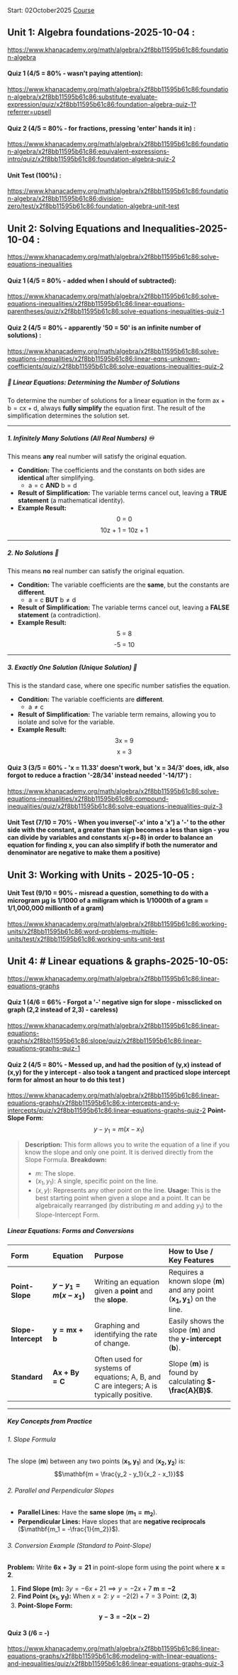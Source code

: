 Start: 02October2025
[Course](https://www.khanacademy.org/math/algebra)

## Unit 1: Algebra foundations-2025-10-04 :
https://www.khanacademy.org/math/algebra/x2f8bb11595b61c86:foundation-algebra
#### Quiz 1 (4/5 = 80% - wasn't paying attention):
https://www.khanacademy.org/math/algebra/x2f8bb11595b61c86:foundation-algebra/x2f8bb11595b61c86:substitute-evaluate-expression/quiz/x2f8bb11595b61c86:foundation-algebra-quiz-1?referrer=upsell
#### Quiz 2 (4/5 = 80% - for fractions, pressing 'enter' hands it in) :
https://www.khanacademy.org/math/algebra/x2f8bb11595b61c86:foundation-algebra/x2f8bb11595b61c86:equivalent-expressions-intro/quiz/x2f8bb11595b61c86:foundation-algebra-quiz-2
#### Unit Test (100%) :
https://www.khanacademy.org/math/algebra/x2f8bb11595b61c86:foundation-algebra/x2f8bb11595b61c86:division-zero/test/x2f8bb11595b61c86:foundation-algebra-unit-test
## Unit 2: Solving Equations and Inequalities-2025-10-04 :
https://www.khanacademy.org/math/algebra/x2f8bb11595b61c86:solve-equations-inequalities
#### Quiz 1 (4/5 = 80% - added when I should of subtracted):
https://www.khanacademy.org/math/algebra/x2f8bb11595b61c86:solve-equations-inequalities/x2f8bb11595b61c86:linear-equations-parentheses/quiz/x2f8bb11595b61c86:solve-equations-inequalities-quiz-1
#### Quiz 2 (4/5 = 80% - apparently '50 = 50' is an infinite number of solutions) :
https://www.khanacademy.org/math/algebra/x2f8bb11595b61c86:solve-equations-inequalities/x2f8bb11595b61c86:linear-eqns-unknown-coefficients/quiz/x2f8bb11595b61c86:solve-equations-inequalities-quiz-2
##### 🎯 Linear Equations: Determining the Number of Solutions

To determine the number of solutions for a linear equation in the form $\text{ax} + \text{b} = \text{cx} + \text{d}$, always **fully simplify** the equation first. The result of the simplification determines the solution set.

---

##### 1. Infinitely Many Solutions (All Real Numbers) ♾️

This means **any** real number will satisfy the original equation.

* **Condition:** The coefficients and the constants on both sides are **identical** after simplifying.
    * $\text{a} = \text{c}$ **AND** $\text{b} = \text{d}$
* **Result of Simplification:** The variable terms cancel out, leaving a **TRUE statement** (a mathematical identity).
* **Example Result:**
    $$\text{0 = 0}$$
    $$\text{10z + 1 = 10z + 1}$$

---

##### 2. No Solutions 🚫

This means **no** real number can satisfy the original equation.

* **Condition:** The variable coefficients are the **same**, but the constants are **different**.
    * $\text{a} = \text{c}$ **BUT** $\text{b} \ne \text{d}$
* **Result of Simplification:** The variable terms cancel out, leaving a **FALSE statement** (a contradiction).
* **Example Result:**
    $$\text{5 = 8}$$
    $$\text{-5 = 10}$$

---

##### 3. Exactly One Solution (Unique Solution) 🎯

This is the standard case, where one specific number satisfies the equation.

* **Condition:** The variable coefficients are **different**.
    * $\text{a} \ne \text{c}$
* **Result of Simplification:** The variable term remains, allowing you to isolate and solve for the variable.
* **Example Result:**
    $$\text{3x = 9}$$
    $$\text{x = 3}$$
#### Quiz 3 (3/5 = 60% - 'x = 11.33' doesn't work, but 'x = 34/3' does, idk, also forgot to reduce a fraction '-28/34' instead needed '-14/17') :
https://www.khanacademy.org/math/algebra/x2f8bb11595b61c86:solve-equations-inequalities/x2f8bb11595b61c86:compound-inequalities/quiz/x2f8bb11595b61c86:solve-equations-inequalities-quiz-3
#### Unit Test (7/10 = 70% - When you inverse('-x' into a 'x') a '-' to the other side with the constant, a greater than sign becomes a less than sign - you can divide by variables and constants x(-p+8) in order to balance an equation for finding x, you can also simplify if both the numerator and denominator are negative to make them a positive)
## Unit 3: Working with Units - 2025-10-05 :
#### Unit Test (9/10 = 90% - misread a question, something to do with a microgram μg is 1/1000 of a miligram which is 1/1000th of a gram = 1/1,000,000 millionth of a gram)
https://www.khanacademy.org/math/algebra/x2f8bb11595b61c86:working-units/x2f8bb11595b61c86:word-problems-multiple-units/test/x2f8bb11595b61c86:working-units-unit-test
## Unit 4: # Linear equations & graphs-2025-10-05:
https://www.khanacademy.org/math/algebra/x2f8bb11595b61c86:linear-equations-graphs
#### Quiz 1 (4/6 = 66% - Forgot a '-' negative sign for slope - missclicked on graph (2,2 instead of 2,3) - careless)
https://www.khanacademy.org/math/algebra/x2f8bb11595b61c86:linear-equations-graphs/x2f8bb11595b61c86:slope/quiz/x2f8bb11595b61c86:linear-equations-graphs-quiz-1
#### Quiz 2 (4/5 = 80% - Messed up, and had the position of (y,x) instead of (x,y) for the y intercept - also took a tangent and practiced slope intercept form for almost an hour to do this test )
https://www.khanacademy.org/math/algebra/x2f8bb11595b61c86:linear-equations-graphs/x2f8bb11595b61c86:x-intercepts-and-y-intercepts/quiz/x2f8bb11595b61c86:linear-equations-graphs-quiz-2
**Point-Slope Form:**
$$y - y_1 = m(x - x_1)$$
> **Description:** This form allows you to write the equation of a line if you know the slope and only one point. It is derived directly from the Slope Formula.
> **Breakdown:**
> * $m$: The slope.
> * $(x_1, y_1)$: A single, specific point on the line.
> * $(x, y)$: Represents any other point on the line.
> **Usage:** This is the best starting point when given a slope and a point. It can be algebraically rearranged (by distributing $m$ and adding $y_1$) to the Slope-Intercept Form.
##### Linear Equations: Forms and Conversions

| Form | Equation | Purpose | How to Use / Key Features |
| :--- | :--- | :--- | :--- |
| **Point-Slope** | **$y - y_1 = m(x - x_1)$** | Writing an equation given a **point** and the **slope**. | Requires a known slope ($\mathbf{m}$) and any point ($\mathbf{x_1, y_1}$) on the line. |
| **Slope-Intercept**| $\mathbf{y = mx + b}$ | Graphing and identifying the rate of change. | Easily shows the slope ($\mathbf{m}$) and the **y-intercept** ($\mathbf{b}$). |
| **Standard** | $\mathbf{Ax + By = C}$ | Often used for systems of equations; A, B, and C are integers; A is typically positive. | Slope ($\mathbf{m}$) is found by calculating **$-\frac{A}{B}$**. |

---

##### Key Concepts from Practice

###### 1. Slope Formula
The slope ($\mathbf{m}$) between any two points $(\mathbf{x_1, y_1})$ and $(\mathbf{x_2, y_2})$ is:
$$\mathbf{m = \frac{y_2 - y_1}{x_2 - x_1}}$$

###### 2. Parallel and Perpendicular Slopes
* **Parallel Lines:** Have the **same slope** ($\mathbf{m_1 = m_2}$).
* **Perpendicular Lines:** Have slopes that are **negative reciprocals** ($\mathbf{m_1 = -\frac{1}{m_2}}$).

###### 3. Conversion Example (Standard to Point-Slope)
**Problem:** Write $\mathbf{6x + 3y = 21}$ in point-slope form using the point where $\mathbf{x=2}$.

1.  **Find Slope ($\mathbf{m}$):**
    $3y = -6x + 21 \implies y = -2x + 7$
    $\mathbf{m = -2}$
2.  **Find Point $(\mathbf{x_1, y_1})$:**
    When $x=2$: $y = -2(2) + 7 = 3$
    Point: $(\mathbf{2, 3})$
3.  **Point-Slope Form:**
    $$\mathbf{y - 3 = -2(x - 2)}$$
#### Quiz 3 (/6 =  -)
https://www.khanacademy.org/math/algebra/x2f8bb11595b61c86:linear-equations-graphs/x2f8bb11595b61c86:modeling-with-linear-equations-and-inequalities/quiz/x2f8bb11595b61c86:linear-equations-graphs-quiz-3































